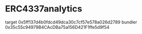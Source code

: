 # ERC4337analytics

target 0x5ff137d4b0fdcd49dca30c7cf57e578a026d2789
bundler 0x35c55c94979B4CAcDBa75a156D421F1ffe5d9f54